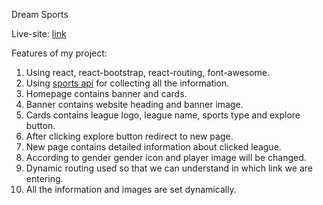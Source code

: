 Dream Sports

Live-site: [link](https://stupefied-swanson-e05f72.netlify.app/)

Features of my project:

1. Using react, react-bootstrap, react-routing, font-awesome.
2. Using [sports api](https://www.thesportsdb.com/api.php) for collecting all the information.
3. Homepage contains banner and cards.
4. Banner contains website heading and banner image.
5. Cards contains league logo, league name, sports type and explore button.
6. After clicking explore button redirect to new page.
7. New page contains detailed information about clicked league.
8. According to gender gender icon and player image will be changed.
9. Dynamic routing used so that we can understand in which link we are entering.
10. All the information and images are set dynamically.

